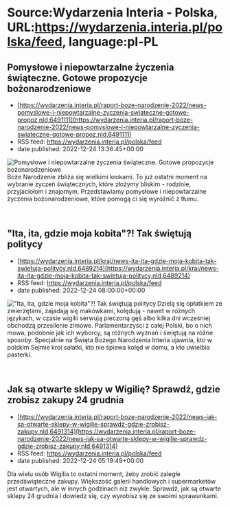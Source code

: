 # Source:Wydarzenia Interia - Polska, URL:https://wydarzenia.interia.pl/polska/feed, language:pl-PL

## Pomysłowe i niepowtarzalne życzenia świąteczne. Gotowe propozycje bożonarodzeniowe
 - [https://wydarzenia.interia.pl/raport-boze-narodzenie-2022/news-pomyslowe-i-niepowtarzalne-zyczenia-swiateczne-gotowe-propoz,nId,6491111](https://wydarzenia.interia.pl/raport-boze-narodzenie-2022/news-pomyslowe-i-niepowtarzalne-zyczenia-swiateczne-gotowe-propoz,nId,6491111)
 - RSS feed: https://wydarzenia.interia.pl/polska/feed
 - date published: 2022-12-24 13:36:45+00:00

<p><a href="https://wydarzenia.interia.pl/raport-boze-narodzenie-2022/news-pomyslowe-i-niepowtarzalne-zyczenia-swiateczne-gotowe-propoz,nId,6491111"><img align="left" alt="Pomysłowe i niepowtarzalne życzenia świąteczne. Gotowe propozycje bożonarodzeniowe" src="https://i.iplsc.com/pomyslowe-i-niepowtarzalne-zyczenia-swiateczne-gotowe-propoz/000GJ141FXD5KIRB-C321.jpg" /></a>Boże Narodzenie zbliża się wielkimi krokami. To już ostatni moment na wybranie życzeń świątecznych, które złożymy bliskim - rodzinie, przyjaciołom i znajomym. Przedstawiamy pomysłowe i niepowtarzalne życzenia bożonarodzeniowe, które pomogą ci się wyróżnić z tłumu.</p><br clear="all" />

## "Ita, ita, gdzie moja kobita"?! Tak świętują politycy
 - [https://wydarzenia.interia.pl/kraj/news-ita-ita-gdzie-moja-kobita-tak-swietuja-politycy,nId,6489214](https://wydarzenia.interia.pl/kraj/news-ita-ita-gdzie-moja-kobita-tak-swietuja-politycy,nId,6489214)
 - RSS feed: https://wydarzenia.interia.pl/polska/feed
 - date published: 2022-12-24 08:00:00+00:00

<p><a href="https://wydarzenia.interia.pl/kraj/news-ita-ita-gdzie-moja-kobita-tak-swietuja-politycy,nId,6489214"><img align="left" alt="&quot;Ita, ita, gdzie moja kobita&quot;?! Tak świętują politycy " src="https://i.iplsc.com/ita-ita-gdzie-moja-kobita-tak-swietuja-politycy/000GJ20C24GYJR8U-C321.jpg" /></a>Dzielą się opłatkiem ze zwierzętami, zajadają się makówkami, kolędują - nawet w różnych językach, w czasie wigilii serwują pieczoną gęś albo kilka dni wcześniej obchodzą przesilenie zimowe. Parlamentarzyści z całej Polski, bo o nich mowa, podobnie jak ich wyborcy, są różnych wyznań i świętują na różne sposoby. Specjalnie na Święta Bożego Narodzenia Interia ujawnia, kto w polskim Sejmie kroi sałatki, kto nie śpiewa kolęd w domu, a kto uwielbia pasterki.</p><br clear="all" />

## Jak są otwarte sklepy w Wigilię? Sprawdź, gdzie zrobisz zakupy 24 grudnia
 - [https://wydarzenia.interia.pl/raport-boze-narodzenie-2022/news-jak-sa-otwarte-sklepy-w-wigilie-sprawdz-gdzie-zrobisz-zakupy,nId,6491314](https://wydarzenia.interia.pl/raport-boze-narodzenie-2022/news-jak-sa-otwarte-sklepy-w-wigilie-sprawdz-gdzie-zrobisz-zakupy,nId,6491314)
 - RSS feed: https://wydarzenia.interia.pl/polska/feed
 - date published: 2022-12-24 05:19:49+00:00

<p>Dla wielu osób Wigilia to ostatni moment, żeby zrobić zaległe przedświąteczne zakupy. Większość galerii handlowych i supermarketów jest otwartych, ale w innych godzinach niż zwykle. Sprawdź, jak są otwarte sklepy 24 grudnia i dowiedz się, czy wyrobisz się ze swoimi sprawunkami.</p><br clear="all" />

